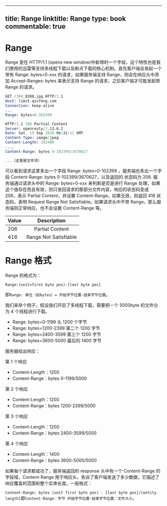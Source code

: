 
---
title: Range
linktitle: Range
type: book
commentable: true
---

# Range

Range 是在 HTTP/1.1 (opens new window)中新增的一个字段，这个特性也是我们使用的迅雷等支持多线程下载以及断点下载的核心机制。首先客户端会发起一个带有 Range: bytes=0-xxx 的请求，如果服务端支持 Range，则会在响应头中添加 Accept-Ranges: bytes 来表示支持 Range 的请求，之后客户端才可能发起带 Range 的请求。

```s
GET /360_0388.jpg HTTP/1.1
Host: limit.qiufeng.com
Connection: keep-alive
...
Range: bytes=0-102399

HTTP/1.1 206 Partial Content
Server: openresty/1.13.6.2
Date: Sat, 19 Sep 2020 06:31:11 GMT
Content-Type: image/jpeg
Content-Length: 102400
....
Content-Range: bytes 0-102399/3670627

...（这里是文件流）
```

可以看到请求这里多出一个字段 Range: bytes=0-102399 ，服务端也多出一个字段 Content-Range: bytes 0-102399/3670627，以及返回的 状态码为 206. 服务端通过请求头中的 Range: bytes=0-xxx 来判断是否是进行 Range 处理，如果这个值存在而且有效，则只发回请求的那部分文件内容，响应的状态码变成 206，表示 Partial Content，并设置 Content-Range。如果无效，则返回 416 状态码，表明 Request Range Not Satisfiable。如果请求头中不带 Range，那么服务端则正常响应，也不会设置 Content-Range 等。

| Value |      Description      |
| :---- | :-------------------: |
| 206   |    Partial Content    |
| 416   | Range Not Satisfiable |

# Range 格式

Range 的格式为：

```
Range:(unit=first byte pos)-[last byte pos]
```

即`Range: 单位（如bytes）= 开始字节位置-结束字节位置`。

我们来举个例子，假设我们开启了多线程下载，需要把一个 5000byte 的文件分为 4 个线程进行下载。

- Range: bytes=0-1199 头 1200 个字节
- Range: bytes=1200-2399 第二个 1200 字节
- Range: bytes=2400-3599 第三个 1200 字节
- Range: bytes=3600-5000 最后的 1400 字节

服务器给出响应：

第 1 个响应

- Content-Length：1200
- Content-Range：bytes 0-1199/5000

第 2 个响应

- Content-Length：1200
- Content-Range：bytes 1200-2399/5000

第 3 个响应

- Content-Length：1200
- Content-Range：bytes 2400-3599/5000

第 4 个响应

- Content-Length：1400
- Content-Range：bytes 3600-5000/5000

如果每个请求都成功了，服务端返回的 response 头中有一个 Content-Range 的字段域，Content-Range 用于响应头，告诉了客户端发送了多少数据，它描述了响应覆盖的范围和整个实体长度。一般格式：

`Content-Range: bytes (unit first byte pos) - [last byte pos]/[entity length]`即`Content-Range：字节 开始字节位置-结束字节位置／文件大小`。

    